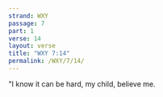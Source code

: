 ```yaml
---
strand: WXY
passage: 7
part: 1
verse: 14
layout: verse
title: "WXY 7:14"
permalink: /WXY/7/14/
---
```

"I know it can be hard, my child, believe me.
